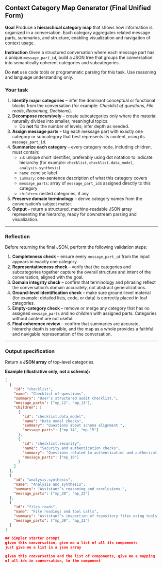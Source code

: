 ## **Context Category Map Generator (Final Unified Form)**

**Goal**
Produce a **hierarchical category map** that shows how information is organized in a conversation. Each category aggregates related message parts, summaries, and structure, enabling visualization and navigation of context usage.

**Instruction**
Given a structured conversation where each message part has a unique `message_part_id`, build a JSON tree that groups the conversation into semantically coherent categories and subcategories.

Do **not** use code tools or programmatic parsing for this task. Use reasoning and language understanding only.

### Your task
1. **Identify major categories** – infer the dominant conceptual or functional blocks from the conversation (for example: *Checklist of questions*, *File reads*, *Reasoning*, *Decisions*).
2. **Decompose recursively** – create subcategories only where the material naturally divides into smaller, meaningful topics.
   - Do **not** fix the number of levels; infer depth as needed.
3. **Assign message parts** – tag each message part with exactly one category or subcategory that best represents its content, using its `message_part_id`.
4. **Summarize each category** – every category node, including children, must contain:
   - `id`: unique short identifier, preferably using dot notation to indicate hierarchy (for example: `checklist`, `checklist.data_model`, `analysis.synthesis`)
   - `name`: concise label
   - `summary`: one-sentence description of what this category covers
   - `message_parts`: array of `message_part_id`s assigned directly to this category
   - `children`: nested categories, if any
5. **Preserve domain terminology** – derive category names from the conversation’s subject matter.
6. **Output** – return a structured, machine-readable JSON array representing the hierarchy, ready for downstream parsing and visualization.

---

### Reflection
Before returning the final JSON, perform the following validation steps:

1. **Completeness check** – ensure every `message_part_id` from the input appears in exactly one category.
2. **Representativeness check** – verify that the categories and subcategories together capture the overall structure and intent of the conversation, aligned with the goal.
3. **Domain integrity check** – confirm that terminology and phrasing reflect the conversation’s domain accurately, not abstract generalizations.
4. **Ground-level identification check** – make sure ground-level material (for example: detailed lists, code, or data) is correctly placed in leaf categories.
5. **Empty-category check** – remove or merge any category that has no assigned `message_parts` and no children with assigned parts. Categories without content are not useful.
6. **Final coherence review** – confirm that summaries are accurate, hierarchy depth is sensible, and the map as a whole provides a faithful and navigable representation of the conversation.

---

### Output specification
Return a **JSON array** of top-level categories.

**Example (illustrative only, not a schema):**

```json
[
  {
    "id": "checklist",
    "name": "Checklist of questions",
    "summary": "User’s structured audit checklist.",
    "message_parts": ["mp_12", "mp_13"],
    "children": [
      {
        "id": "checklist.data_model",
        "name": "Data model checks",
        "summary": "Questions about schema alignment.",
        "message_parts": ["mp_14", "mp_15"]
      },
      {
        "id": "checklist.security",
        "name": "Security and authentication checks",
        "summary": "Questions related to authentication and authorization.",
        "message_parts": ["mp_16"]
      }
    ]
  },
  {
    "id": "analysis.synthesis",
    "name": "Analysis and synthesis",
    "summary": "Assistant’s reasoning and conclusions.",
    "message_parts": ["mp_20", "mp_22"]
  },
  {
    "id": "files.reads",
    "name": "File readings and tool calls",
    "summary": "Assistant’s inspection of repository files using tools.",
    "message_parts": ["mp_30", "mp_31"]
  }
]

## Simpler starter prompt
given this conversation, give me a list of all its components
just give me a list in a json array

given this conversation and the list of components, give me a mapping
of all ids in conversation, to the component
